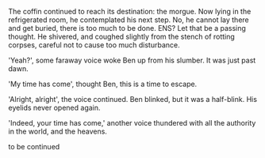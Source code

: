 The coffin continued to reach its destination: the morgue. Now lying in the refrigerated room, he contemplated his next step. No, he cannot lay there and get buried, there is too much to be done. ENS? Let that be a passing thought. He shivered, and coughed slightly from the stench of rotting corpses, careful not to cause too much disturbance. 

'Yeah?', some faraway voice woke Ben up from his slumber. It was just past dawn. 

'My time has come', thought Ben, this is a time to escape.

'Alright, alright', the voice continued. Ben blinked, but it was a half-blink. His eyelids never opened again.

'Indeed, your time has come,' another voice thundered with all the authority in the world, and the heavens. 

to be continued